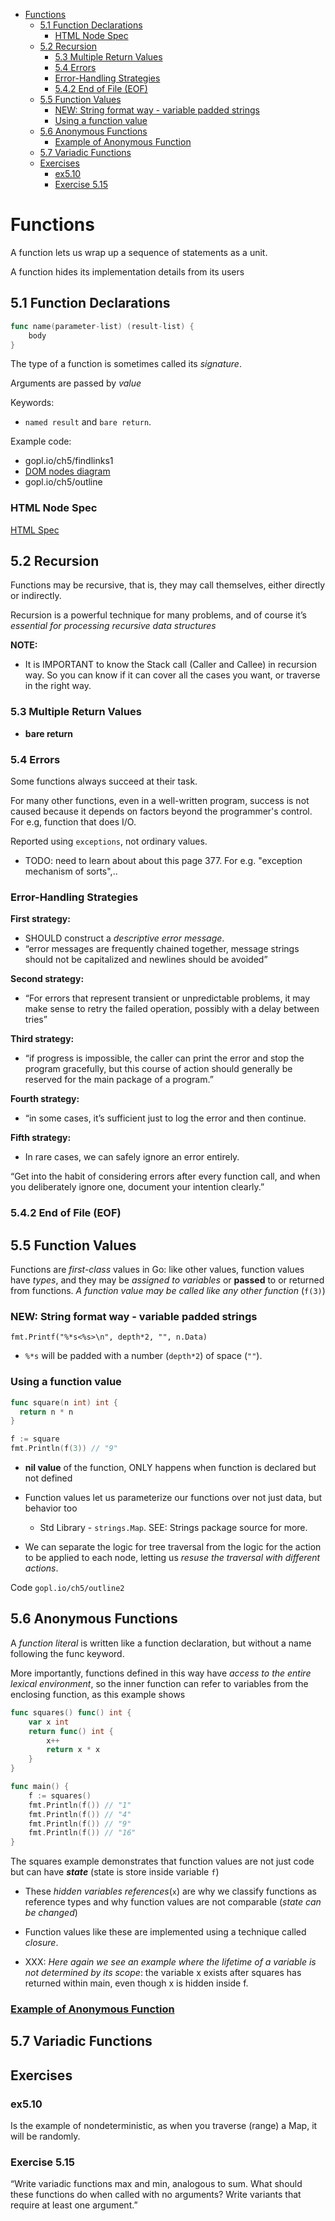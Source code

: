 - [Functions](#functions)
  - [5.1 Function Declarations](#51-function-declarations)
    - [HTML Node Spec](#html-node-spec)
  - [5.2 Recursion](#52-recursion)
    - [5.3 Multiple Return Values](#53-multiple-return-values)
    - [5.4 Errors](#54-errors)
    - [Error-Handling Strategies](#error-handling-strategies)
    - [5.4.2 End of File (EOF)](#542-end-of-file-eof)
  - [5.5 Function Values](#55-function-values)
    - [NEW: String format way - variable padded strings](#new-string-format-way---variable-padded-strings)
    - [Using a function value](#using-a-function-value)
  - [5.6 Anonymous Functions](#56-anonymous-functions)
    - [Example of Anonymous Function](#example-of-anonymous-function)
  - [5.7 Variadic Functions](#57-variadic-functions)
  - [Exercises](#exercises)
    - [ex5.10](#ex510)
    - [Exercise 5.15](#exercise-515)

# Functions

A function lets us wrap up a sequence of statements as a unit.

A function hides its implementation details from its users

## 5.1 Function Declarations

```go
func name(parameter-list) (result-list) {
    body
}
```

The type of a function is sometimes called its *signature*.

Arguments are passed by *value*

Keywords:

- `named result` and `bare return`.

Example code:

- gopl.io/ch5/findlinks1
- [DOM nodes diagram](https://www.w3schools.com/js/js_htmldom_navigation.asp)
- gopl.io/ch5/outline

### HTML Node Spec

[HTML Spec](https://html.spec.whatwg.org/multipage/syntax.html)

## 5.2 Recursion

Functions may be recursive, that is, they may call themselves, either directly or indirectly.

Recursion is a powerful technique for many problems, and of course it’s *essential for processing recursive data structures*

**NOTE:**

- It is IMPORTANT to know the Stack call (Caller and Callee) in recursion way. So you can know if it can cover all the cases you want, or traverse in the right way.

### 5.3 Multiple Return Values

- **bare return**

### 5.4 Errors

Some functions always succeed at their task.

For many other functions, even in a well-written program, success is not caused because it depends on factors beyond the programmer's control. For e.g, function that does I/O.

Reported using `exceptions`, not ordinary values.

- TODO: need to learn about about this page 377. For e.g. "exception mechanism of sorts",..

### Error-Handling Strategies

**First strategy:**

- SHOULD construct a _descriptive error message_.
- “error messages are frequently chained together, message strings should not be capitalized and newlines should be avoided”

**Second strategy:**

- “For errors that represent transient or unpredictable problems, it may make sense to retry the failed operation, possibly with a delay between tries”

**Third strategy:**

- “if progress is impossible, the caller can print the error and stop the program gracefully, but this course of action should generally be reserved for the main package of a program.”

**Fourth strategy:**

- “in some cases, it’s sufficient just to log the error and then continue.

**Fifth strategy:**

- In rare cases, we can safely ignore an error entirely.

“Get into the habit of considering errors after every function call, and when you deliberately ignore one, document your intention clearly.”

### 5.4.2 End of File (EOF)

## 5.5 Function Values

Functions are *first-class* values in Go: like other values, function values have *types*, and they may be *assigned to variables* or **passed** to or returned from functions. _A function value may be called like any other function_ (`f(3)`)

### NEW: String format way - variable padded strings

`fmt.Printf("%*s<%s>\n", depth*2, "", n.Data)`

- `%*s` will be padded with a number (`depth*2`) of space (`""`).

### Using a function value

```go
func square(n int) int {
  return n * n
}

f := square
fmt.Println(f(3)) // "9"
```

- **nil value** of the function, ONLY happens when function is declared but not defined

- Function values let us parameterize our functions over not just data, but behavior too
  - Std Library - `strings.Map`. SEE: Strings package source for more.

- We can separate the logic for tree traversal from the logic for the action to be applied to each node, letting us _resuse the traversal with different actions_.

Code `gopl.io/ch5/outline2`

## 5.6 Anonymous Functions

A _function literal_ is written like a function declaration, but without a name following the func keyword.

More importantly, functions defined in this way have *access to the entire lexical environment*, so the inner function can refer to variables from the enclosing function, as this example shows

```go
func squares() func() int {
    var x int
    return func() int {
        x++
        return x * x
    }
}

func main() {
    f := squares()
    fmt.Println(f()) // "1"
    fmt.Println(f()) // "4"
    fmt.Println(f()) // "9"
    fmt.Println(f()) // "16"
}
```

The squares example demonstrates that function values are not just code but can have ***state*** (state is store inside variable `f`)

- These *hidden variables references*(`x`) are why we classify functions as reference types and why function values are not comparable (*state can be changed*)
- Function values like these are implemented using a technique called *closure*.

- XXX: *Here again we see an example where the lifetime of a variable is not determined by its scope*: the variable x exists after squares has returned within main, even though x is hidden inside f.

### [Example of Anonymous Function](ch5/example-of-anonymouse-function)

## 5.7 Variadic Functions

## Exercises

### ex5.10

Is the example of nondeterministic, as when you traverse (range) a Map, it will be randomly.

### Exercise 5.15

“Write variadic functions max and min, analogous to sum. What should these functions do when called with no arguments? Write variants that require at least one argument.”

